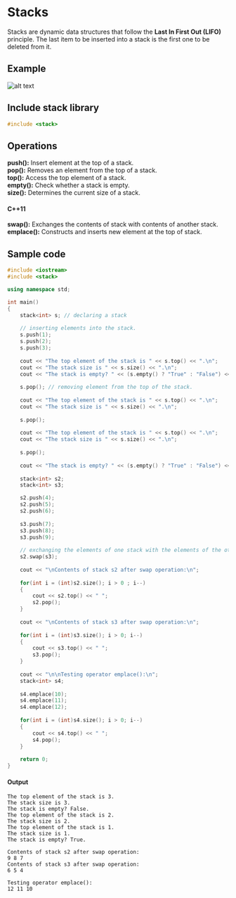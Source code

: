 # Stacks

Stacks are dynamic data structures that follow the **Last In First Out (LIFO)** principle. The last item to be inserted into a stack is the first one to be deleted from it.

## Example

![alt text](https://he-s3.s3.amazonaws.com/media/uploads/9a74c87.png)

## Include stack library

```cpp
#include <stack>
```

## Operations

**push():** Insert element at the top of a stack.  
**pop():** Removes an element from the top of a stack.  
**top():** Access the top element of a stack.  
**empty():** Check whether a stack is empty.  
**size():** Determines the current size of a stack.

#### C++11
**swap():** Exchanges the contents of stack with contents of another stack.
**emplace():** Constructs and inserts new element at the top of stack.

## Sample code

```cpp
#include <iostream>
#include <stack>

using namespace std;

int main()
{
	stack<int> s; // declaring a stack
	
	// inserting elements into the stack.
	s.push(1);
	s.push(2);
	s.push(3);
	
	cout << "The top element of the stack is " << s.top() << ".\n";
	cout << "The stack size is " << s.size() << ".\n";
	cout << "The stack is empty? " << (s.empty() ? "True" : "False") << ".\n";
	
	s.pop(); // removing element from the top of the stack.
	
	cout << "The top element of the stack is " << s.top() << ".\n";
	cout << "The stack size is " << s.size() << ".\n";
	
	s.pop();
	
	cout << "The top element of the stack is " << s.top() << ".\n";
	cout << "The stack size is " << s.size() << ".\n";
	
	s.pop();
	
	cout << "The stack is empty? " << (s.empty() ? "True" : "False") << ".\n";
	
	stack<int> s2;
	stack<int> s3;

	s2.push(4);
	s2.push(5);
	s2.push(6);
	
	s3.push(7);
	s3.push(8);
	s3.push(9);
	
	// exchanging the elements of one stack with the elements of the other stack.
	s2.swap(s3);
	
	cout << "\nContents of stack s2 after swap operation:\n";
	
	for(int i = (int)s2.size(); i > 0 ; i--)
	{
		cout << s2.top() << " ";
		s2.pop();
	}
	
	cout << "\nContents of stack s3 after swap operation:\n";
	
	for(int i = (int)s3.size(); i > 0; i--)
	{
		cout << s3.top() << " ";
		s3.pop();
	}
	
	cout << "\n\nTesting operator emplace():\n";
	stack<int> s4;
	
	s4.emplace(10);
	s4.emplace(11);
	s4.emplace(12);
	
	for(int i = (int)s4.size(); i > 0; i--)
	{
		cout << s4.top() << " ";
		s4.pop();
	}
	
	return 0;
}
```

#### Output

```
The top element of the stack is 3.
The stack size is 3.
The stack is empty? False.
The top element of the stack is 2.
The stack size is 2.
The top element of the stack is 1.
The stack size is 1.
The stack is empty? True.

Contents of stack s2 after swap operation:
9 8 7 
Contents of stack s3 after swap operation:
6 5 4 

Testing operator emplace():
12 11 10 
```
